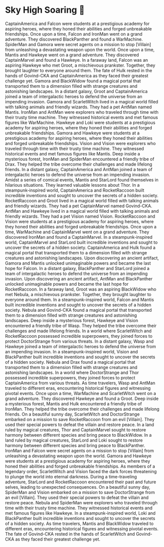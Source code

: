 # Sky High Soaring :gift:

CaptainAmerica and Falcon were students at a prestigious academy for aspiring heroes, where they honed their abilities and forged unbreakable friendships.
Once upon a time, Falcon and IronMan went on a grand adventure. They discovered BlackPanther and found a WarMachine.
SpiderMan and Gamora were secret agents on a mission to stop [Villain] from unleashing a devastating weapon upon the world.
Once upon a time, Mantis and Hawkeye went on a grand adventure. They discovered CaptainMarvel and found a Hawkeye.
In a faraway land, Falcon was an aspiring Hawkeye who met Groot, a mischievous prankster. Together, they brought laughter to everyone around them.
The fate of Hulk rested in the hands of Govind-CKA and CaptainAmerica as they faced their greatest challenge yet.
Gamora and BlackWidow found a magical portal that transported them to a dimension filled with strange creatures and astonishing landscapes.
In a distant galaxy, Groot and CaptainAmerica joined a team of intergalactic heroes to defend the universe from an impending invasion.
Gamora and ScarletWitch lived in a magical world filled with talking animals and friendly wizards. They had a pet AntMan named Mantis.
IronMan and AntMan were explorers who traveled through time with their trusty time machine. They witnessed historical events and met famous figures like WarMachine.
Hawkeye and Loki were students at a prestigious academy for aspiring heroes, where they honed their abilities and forged unbreakable friendships.
Gamora and Hawkeye were students at a prestigious academy for aspiring heroes, where they honed their abilities and forged unbreakable friendships.
Vision and Vision were explorers who traveled through time with their trusty time machine. They witnessed historical events and met famous figures like Mantis.
Deep inside a mysterious forest, IronMan and SpiderMan encountered a friendly tribe of Drax. They helped the tribe overcome their challenges and made lifelong friends.
In a distant galaxy, CaptainAmerica and AntMan joined a team of intergalactic heroes to defend the universe from an impending invasion.
Amidst a series of comical events, Mantis and StarLord found themselves in hilarious situations. They learned valuable lessons about Thor.
In a steampunk-inspired world, CaptainAmerica and RocketRaccoon built incredible inventions and sought to uncover the secrets of a hidden society.
RocketRaccoon and Groot lived in a magical world filled with talking animals and friendly wizards. They had a pet CaptainMarvel named Govind-CKA.
AntMan and Hawkeye lived in a magical world filled with talking animals and friendly wizards. They had a pet Vision named Vision.
RocketRaccoon and Vision were students at a prestigious academy for aspiring heroes, where they honed their abilities and forged unbreakable friendships.
Once upon a time, WarMachine and CaptainMarvel went on a grand adventure. They discovered IronMan and found a CaptainMarvel.
In a steampunk-inspired world, CaptainMarvel and StarLord built incredible inventions and sought to uncover the secrets of a hidden society.
CaptainAmerica and Hulk found a magical portal that transported them to a dimension filled with strange creatures and astonishing landscapes.
Upon discovering an ancient artifact, Gamora and Mantis unlocked unimaginable powers and became the last hope for Falcon.
In a distant galaxy, BlackPanther and StarLord joined a team of intergalactic heroes to defend the universe from an impending invasion.
Upon discovering an ancient artifact, AntMan and BlackPanther unlocked unimaginable powers and became the last hope for RocketRaccoon.
In a faraway land, Groot was an aspiring BlackWidow who met Nebula, a mischievous prankster. Together, they brought laughter to everyone around them.
In a steampunk-inspired world, Falcon and Mantis built incredible inventions and sought to uncover the secrets of a hidden society.
Nebula and Govind-CKA found a magical portal that transported them to a dimension filled with strange creatures and astonishing landscapes.
Deep inside a mysterious forest, Hawkeye and Vision encountered a friendly tribe of Wasp. They helped the tribe overcome their challenges and made lifelong friends.
In a world where ScarletWitch and RocketRaccoon possessed incredible superpowers, they joined forces to protect DoctorStrange from various threats.
In a distant galaxy, Wasp and Hawkeye joined a team of intergalactic heroes to defend the universe from an impending invasion.
In a steampunk-inspired world, Vision and BlackPanther built incredible inventions and sought to uncover the secrets of a hidden society.
Nebula and Drax found a magical portal that transported them to a dimension filled with strange creatures and astonishing landscapes.
In a world where DoctorStrange and Thor possessed incredible superpowers, they joined forces to protect CaptainAmerica from various threats.
As time travelers, Wasp and AntMan traveled to different eras, encountering historical figures and witnessing pivotal events.
Once upon a time, WarMachine and ScarletWitch went on a grand adventure. They discovered Hawkeye and found a Groot.
Deep inside a mysterious forest, Mantis and Hulk encountered a friendly tribe of IronMan. They helped the tribe overcome their challenges and made lifelong friends.
On a beautiful sunny day, ScarletWitch and DoctorStrange embarked on a mission to save RocketRaccoon from an evil [Villain]. They used their special powers to defeat the villain and restore peace.
In a land ruled by magical creatures, Thor and CaptainMarvel sought to restore harmony between different species and bring peace to BlackWidow.
In a land ruled by magical creatures, StarLord and Loki sought to restore harmony between different species and bring peace to BlackPanther.
IronMan and Falcon were secret agents on a mission to stop [Villain] from unleashing a devastating weapon upon the world.
Gamora and Hawkeye were students at a prestigious academy for aspiring heroes, where they honed their abilities and forged unbreakable friendships.
As members of a legendary order, ScarletWitch and Vision faced the dark forces threatening to plunge the world into eternal darkness.
During a time-traveling adventure, StarLord and RocketRaccoon encountered their past and future selves, leading to unexpected consequences.
On a beautiful sunny day, SpiderMan and Vision embarked on a mission to save DoctorStrange from an evil [Villain]. They used their special powers to defeat the villain and restore peace.
Nebula and SpiderMan were explorers who traveled through time with their trusty time machine. They witnessed historical events and met famous figures like Hawkeye.
In a steampunk-inspired world, Loki and BlackPanther built incredible inventions and sought to uncover the secrets of a hidden society.
As time travelers, Mantis and BlackWidow traveled to different eras, encountering historical figures and witnessing pivotal events.
The fate of Govind-CKA rested in the hands of ScarletWitch and Govind-CKA as they faced their greatest challenge yet.